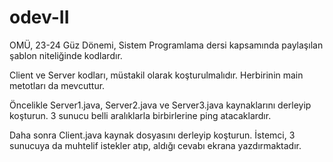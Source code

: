 # odev-II

OMÜ, 23-24 Güz Dönemi, Sistem Programlama dersi kapsamında paylaşılan şablon niteliğinde kodlardır.

Client ve Server kodları, müstakil olarak koşturulmalıdır. Herbirinin main metotları da mevcuttur.

Öncelikle Server1.java, Server2.java ve Server3.java kaynaklarını derleyip koşturun. 3 sunucu belli aralıklarla birbirlerine ping atacaklardır.

Daha sonra Client.java kaynak dosyasını derleyip koşturun. İstemci, 3 sunucuya da muhtelif istekler atıp, aldığı cevabı ekrana yazdırmaktadır.
